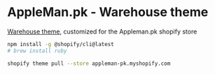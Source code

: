 # AppleMan.pk - Warehouse theme

[Warehouse theme](https://themes.shopify.com/themes/warehouse/styles/metal), customized for the Appleman.pk shopify store

```bash
npm install -g @shopify/cli@latest
# brew install ruby

shopify theme pull --store appleman-pk.myshopify.com
```